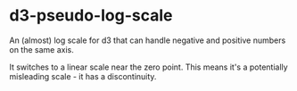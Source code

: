 d3-pseudo-log-scale
===================

An (almost) log scale for d3 that can handle negative and positive numbers on the same axis.

It switches to a linear scale near the zero point. This means it's a potentially misleading scale - it has a discontinuity.
